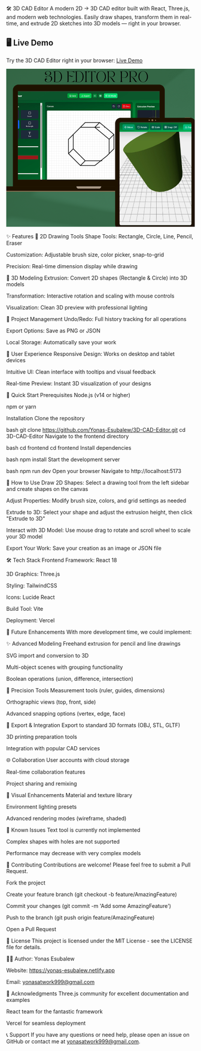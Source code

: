 🛠️ 3D CAD Editor
A modern 2D → 3D CAD editor built with React, Three.js, and modern web technologies. Easily draw shapes, transform them in real-time, and extrude 2D sketches into 3D models — right in your browser.

## 🖥️ Live Demo
Try the 3D CAD Editor right in your browser: [Live Demo](https://3d-cad-editor.vercel.app/)

![Demo](https://github.com/Yonas-Esubalew/3D-CAD-Editor/raw/main/Beige%20New%20Product%20Mockup%20Now%20Available%20Facebook%20Post.png)

✨ Features
🎨 2D Drawing Tools
Shape Tools: Rectangle, Circle, Line, Pencil, Eraser

Customization: Adjustable brush size, color picker, snap-to-grid

Precision: Real-time dimension display while drawing

🔧 3D Modeling
Extrusion: Convert 2D shapes (Rectangle & Circle) into 3D models

Transformation: Interactive rotation and scaling with mouse controls

Visualization: Clean 3D preview with professional lighting

💾 Project Management
Undo/Redo: Full history tracking for all operations

Export Options: Save as PNG or JSON

Local Storage: Automatically save your work

🎯 User Experience
Responsive Design: Works on desktop and tablet devices

Intuitive UI: Clean interface with tooltips and visual feedback

Real-time Preview: Instant 3D visualization of your designs

🚀 Quick Start
Prerequisites
Node.js (v14 or higher)

npm or yarn

Installation
Clone the repository

bash
git clone https://github.com/Yonas-Esubalew/3D-CAD-Editor.git
cd 3D-CAD-Editor
Navigate to the frontend directory

bash
cd frontend
cd frontend
Install dependencies

bash
npm install
Start the development server

bash
npm run dev
Open your browser
Navigate to http://localhost:5173

📖 How to Use
Draw 2D Shapes: Select a drawing tool from the left sidebar and create shapes on the canvas

Adjust Properties: Modify brush size, colors, and grid settings as needed

Extrude to 3D: Select your shape and adjust the extrusion height, then click "Extrude to 3D"

Interact with 3D Model: Use mouse drag to rotate and scroll wheel to scale your 3D model

Export Your Work: Save your creation as an image or JSON file

🛠️ Tech Stack
Frontend Framework: React 18

3D Graphics: Three.js

Styling: TailwindCSS

Icons: Lucide React

Build Tool: Vite

Deployment: Vercel

🔮 Future Enhancements
With more development time, we could implement:

✨ Advanced Modeling
Freehand extrusion for pencil and line drawings

SVG import and conversion to 3D

Multi-object scenes with grouping functionality

Boolean operations (union, difference, intersection)

📐 Precision Tools
Measurement tools (ruler, guides, dimensions)

Orthographic views (top, front, side)

Advanced snapping options (vertex, edge, face)

💾 Export & Integration
Export to standard 3D formats (OBJ, STL, GLTF)

3D printing preparation tools

Integration with popular CAD services

🌐 Collaboration
User accounts with cloud storage

Real-time collaboration features

Project sharing and remixing

🎨 Visual Enhancements
Material and texture library

Environment lighting presets

Advanced rendering modes (wireframe, shaded)

🐛 Known Issues
Text tool is currently not implemented

Complex shapes with holes are not supported

Performance may decrease with very complex models

🤝 Contributing
Contributions are welcome! Please feel free to submit a Pull Request.

Fork the project

Create your feature branch (git checkout -b feature/AmazingFeature)

Commit your changes (git commit -m 'Add some AmazingFeature')

Push to the branch (git push origin feature/AmazingFeature)

Open a Pull Request

📄 License
This project is licensed under the MIT License - see the LICENSE file for details.

👨‍💻 Author:
Yonas Esubalew

Website: https://yonas-esubalew.netlify.app

Email: yonasatwork999@gmail.com

🙏 Acknowledgments
Three.js community for excellent documentation and examples

React team for the fantastic framework

Vercel for seamless deployment

📞 Support
If you have any questions or need help, please open an issue on GitHub or contact me at yonasatwork999@gmail.com.
